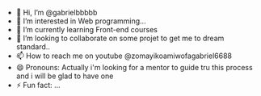 - 👋 Hi, I’m @gabrielbbbbb
- 👀 I’m interested in Web programming...
- 🌱 I’m currently learning Front-end courses
- 💞️ I’m looking to collaborate on some projet to get me to dream standard..
- 📫 How to reach me on youtube @zomayikoamiwofagabriel6688
- 😄 Pronouns: Actually i'm looking for a mentor to guide tru this process and i will be glad to have one
- ⚡ Fun fact: ...

<!---
gabrielbbbbb/gabrielbbbbb is a ✨ special ✨ repository because its `README.md` (this file) appears on your GitHub profile.
You can click the Preview link to take a look at your changes.
--->
